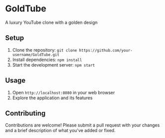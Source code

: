 # GoldTube
A luxury YouTube clone with a golden design

## Setup
1. Clone the repository: `git clone https://github.com/your-username/GoldTube.git`
2. Install dependencies: `npm install`
3. Start the development server: `npm start`

## Usage
1. Open `http://localhost:8080` in your web browser
2. Explore the application and its features

## Contributing
Contributions are welcome! Please submit a pull request with your changes and a brief description of what you've added or fixed.